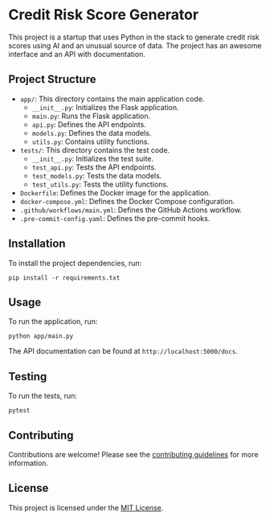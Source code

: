 # Credit Risk Score Generator

This project is a startup that uses Python in the stack to generate credit risk scores using AI and an unusual source of data. The project has an awesome interface and an API with documentation.

## Project Structure

- `app/`: This directory contains the main application code.
  - `__init__.py`: Initializes the Flask application.
  - `main.py`: Runs the Flask application.
  - `api.py`: Defines the API endpoints.
  - `models.py`: Defines the data models.
  - `utils.py`: Contains utility functions.
- `tests/`: This directory contains the test code.
  - `__init__.py`: Initializes the test suite.
  - `test_api.py`: Tests the API endpoints.
  - `test_models.py`: Tests the data models.
  - `test_utils.py`: Tests the utility functions.
- `Dockerfile`: Defines the Docker image for the application.
- `docker-compose.yml`: Defines the Docker Compose configuration.
- `.github/workflows/main.yml`: Defines the GitHub Actions workflow.
- `.pre-commit-config.yaml`: Defines the pre-commit hooks.

## Installation

To install the project dependencies, run:

```
pip install -r requirements.txt
```

## Usage

To run the application, run:

```
python app/main.py
```

The API documentation can be found at `http://localhost:5000/docs`.

## Testing

To run the tests, run:

```
pytest
```

## Contributing

Contributions are welcome! Please see the [contributing guidelines](CONTRIBUTING.md) for more information.

## License

This project is licensed under the [MIT License](LICENSE).